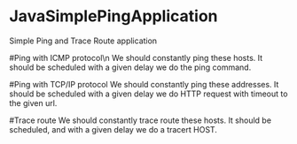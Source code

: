 # JavaSimplePingApplication
Simple Ping and Trace Route application


#Ping with ICMP protocol\n
We should constantly ping these hosts. It should be scheduled with a given delay we do the ping command.

#Ping with TCP/IP protocol
We should constantly ping these addresses. It should be scheduled with a given delay we do HTTP request
with timeout to the given url.

#Trace route
We should constantly trace route these hosts. It should be scheduled, and with a given delay we do a tracert
HOST.
